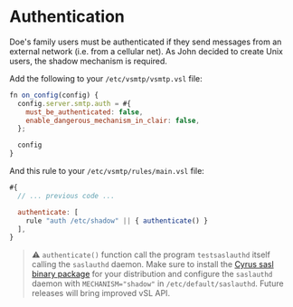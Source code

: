 # Authentication

Doe's family users must be authenticated if they send messages from an external network (i.e. from a cellular net). As John decided to create Unix users, the shadow mechanism is required.

Add the following to your `/etc/vsmtp/vsmtp.vsl` file:

```js
fn on_config(config) {
  config.server.smtp.auth = #{
    must_be_authenticated: false,
    enable_dangerous_mechanism_in_clair: false,
  };

  config
}
```


And this rule to your `/etc/vsmtp/rules/main.vsl` file:

```js
#{
  // ... previous code ...

  authenticate: [
    rule "auth /etc/shadow" || { authenticate() }
  ],
}
```

> ⚠️ `authenticate()` function call the program `testsaslauthd` itself calling the `saslauthd` daemon. 
> Make sure to install the [Cyrus sasl binary package] for your distribution and configure the `saslauthd` daemon with `MECHANISM="shadow"` in `/etc/default/saslauthd`.
> Future releases will bring improved vSL API.

[Cyrus sasl binary package]: https://www.cyrusimap.org/sasl/


